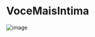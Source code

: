 # VoceMaisIntima

![image](https://user-images.githubusercontent.com/83298718/222615378-02806aa3-673e-460d-a892-c9591f9a5988.png)


